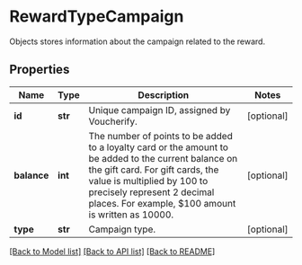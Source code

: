 # RewardTypeCampaign

Objects stores information about the campaign related to the reward.

## Properties

Name | Type | Description | Notes
------------ | ------------- | ------------- | -------------
**id** | **str** | Unique campaign ID, assigned by Voucherify. | [optional] 
**balance** | **int** | The number of points to be added to a loyalty card or the amount to be added to the current balance on the gift card.  For gift cards, the value is multiplied by 100 to precisely represent 2 decimal places. For example, $100 amount is written as 10000. | [optional] 
**type** | **str** | Campaign type. | [optional] 

[[Back to Model list]](../README.md#documentation-for-models) [[Back to API list]](../README.md#documentation-for-api-endpoints) [[Back to README]](../README.md)


